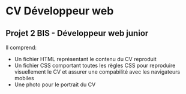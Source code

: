 # CV Développeur web

## Projet 2 BIS - Développeur web junior

Il comprend:

  * Un fichier HTML représentant le contenu du CV reproduit
  * Un fichier CSS comportant toutes les règles CSS pour reproduire visuellement le CV et assurer une compabilité avec les navigateurs mobiles
  * Une photo pour le portrait du CV

